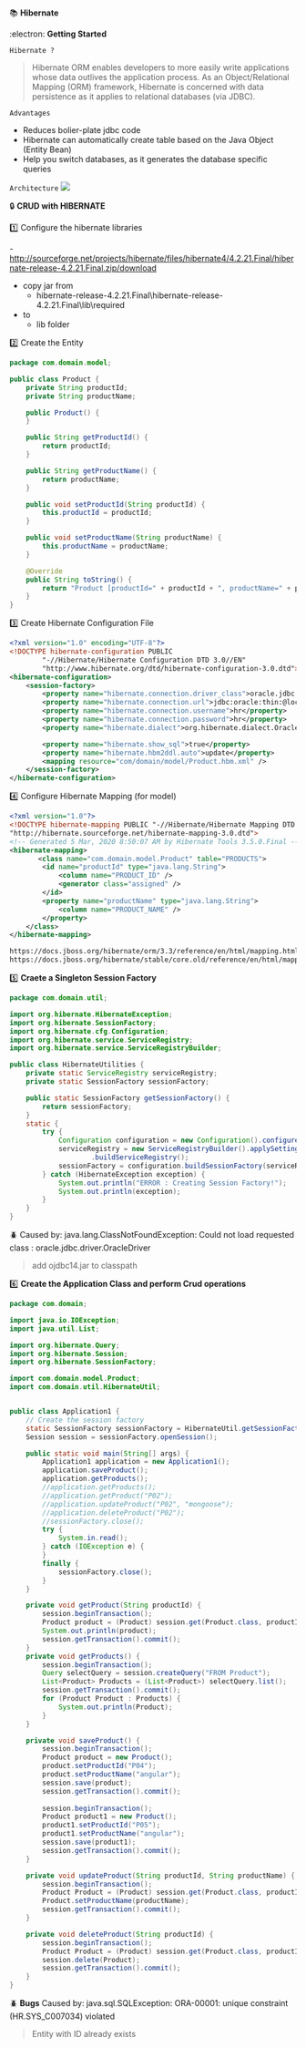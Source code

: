:books: **Hibernate**

:electron: **Getting Started**

`Hibernate ?`
>Hibernate ORM enables developers to more easily write applications whose data outlives the application process. As an Object/Relational Mapping (ORM) framework, Hibernate is concerned with data persistence as it applies to relational databases (via JDBC). 

`Advantages`
* Reduces bolier-plate jdbc code
* Hibernate can automatically create table based on the Java Object (Entity Bean)
* Help you switch databases, as it generates the database specific queries

`Architecture`
![](hibernate&#32;architecture.png)

:lock:  **CRUD with HIBERNATE**  

:one: Configure the hibernate libraries

-http://sourceforge.net/projects/hibernate/files/hibernate4/4.2.21.Final/hibernate-release-4.2.21.Final.zip/download

- copy jar from
  - hibernate-release-4.2.21.Final\hibernate-release-4.2.21.Final\lib\required
- to 
  - lib folder

:two: Create the Entity

``` Java
package com.domain.model;

public class Product {
	private String productId;
	private String productName;

	public Product() {
	}

	public String getProductId() {
		return productId;
	}

	public String getProductName() {
		return productName;
	}

	public void setProductId(String productId) {
		this.productId = productId;
	}

	public void setProductName(String productName) {
		this.productName = productName;
	}

	@Override
	public String toString() {
		return "Product [productId=" + productId + ", productName=" + productName + "]";
	}
}
```

:three: Create Hibernate Configuration File

```xml
<?xml version="1.0" encoding="UTF-8"?>
<!DOCTYPE hibernate-configuration PUBLIC
		"-//Hibernate/Hibernate Configuration DTD 3.0//EN"
		"http://www.hibernate.org/dtd/hibernate-configuration-3.0.dtd">
<hibernate-configuration>
	<session-factory>
		<property name="hibernate.connection.driver_class">oracle.jdbc.driver.OracleDriver</property>
		<property name="hibernate.connection.url">jdbc:oracle:thin:@localhost:1521:xe</property>
		<property name="hibernate.connection.username">hr</property>
		<property name="hibernate.connection.password">hr</property>
		<property name="hibernate.dialect">org.hibernate.dialect.Oracle10gDialect</property>

		<property name="hibernate.show_sql">true</property>
		<property name="hibernate.hbm2ddl.auto">update</property>
		<mapping resource="com/domain/model/Product.hbm.xml" />
	</session-factory>
</hibernate-configuration>
```

:four: Configure Hibernate Mapping (for model)

``` xml
<?xml version="1.0"?>
<!DOCTYPE hibernate-mapping PUBLIC "-//Hibernate/Hibernate Mapping DTD 3.0//EN"
"http://hibernate.sourceforge.net/hibernate-mapping-3.0.dtd">
<!-- Generated 5 Mar, 2020 8:50:07 AM by Hibernate Tools 3.5.0.Final -->
<hibernate-mapping>
       <class name="com.domain.model.Product" table="PRODUCTS">
        <id name="productId" type="java.lang.String">
            <column name="PRODUCT_ID" />
            <generator class="assigned" />
        </id>
        <property name="productName" type="java.lang.String">
            <column name="PRODUCT_NAME" />
        </property>
    </class>
</hibernate-mapping>

https://docs.jboss.org/hibernate/orm/3.3/reference/en/html/mapping.html
https://docs.jboss.org/hibernate/stable/core.old/reference/en/html/mapping-types.html
```
:five: **Craete a Singleton Session Factory**

``` java
package com.domain.util;

import org.hibernate.HibernateException;
import org.hibernate.SessionFactory;
import org.hibernate.cfg.Configuration;
import org.hibernate.service.ServiceRegistry;
import org.hibernate.service.ServiceRegistryBuilder;

public class HibernateUtilities {
	private static ServiceRegistry serviceRegistry;
	private static SessionFactory sessionFactory;

	public static SessionFactory getSessionFactory() {
		return sessionFactory;
	}
	static {
		try {
			Configuration configuration = new Configuration().configure();
			serviceRegistry = new ServiceRegistryBuilder().applySettings(configuration.getProperties())
					.buildServiceRegistry();
			sessionFactory = configuration.buildSessionFactory(serviceRegistry);
		} catch (HibernateException exception) {
			System.out.println("ERROR : Creating Session Factory!");
			System.out.println(exception);
		}
	}
}
```

:beetle: Caused by: java.lang.ClassNotFoundException: Could not load requested class : oracle.jdbc.driver.OracleDriver
> add ojdbc14.jar to classpath

:six: **Create the Application Class and perform Crud operations**

``` java
package com.domain;

import java.io.IOException;
import java.util.List;

import org.hibernate.Query;
import org.hibernate.Session;
import org.hibernate.SessionFactory;

import com.domain.model.Product;
import com.domain.util.HibernateUtil;


public class Application1 {
	// Create the session factory
	static SessionFactory sessionFactory = HibernateUtil.getSessionFactory();
	Session session = sessionFactory.openSession();

	public static void main(String[] args) {
		Application1 application = new Application1();
		application.saveProduct();
		application.getProducts();
		//application.getProducts();
		//application.getProduct("P02");
		//application.updateProduct("P02", "mongoose");
		//application.deleteProduct("P02");
		//sessionFactory.close();
		try {
			System.in.read();
		} catch (IOException e) {
		}
		finally {
			sessionFactory.close();
		}
	}

	private void getProduct(String productId) {
		session.beginTransaction();
		Product product = (Product) session.get(Product.class, productId);  
		System.out.println(product);
		session.getTransaction().commit();
	}
	private void getProducts() {
		session.beginTransaction();
		Query selectQuery = session.createQuery("FROM Product");
		List<Product> Products = (List<Product>) selectQuery.list();
		session.getTransaction().commit();
		for (Product Product : Products) {
			System.out.println(Product);
		}
	}

	private void saveProduct() {
		session.beginTransaction();
		Product product = new Product();
		product.setProductId("P04");
		product.setProductName("angular");
		session.save(product);
		session.getTransaction().commit();
		
		session.beginTransaction();
		Product product1 = new Product();
		product1.setProductId("P05");
		product1.setProductName("angular");
		session.save(product1);
		session.getTransaction().commit();
	}

	private void updateProduct(String productId, String productName) {
		session.beginTransaction();
		Product Product = (Product) session.get(Product.class, productId);  
		Product.setProductName(productName);
		session.getTransaction().commit();
	}

	private void deleteProduct(String productId) {
		session.beginTransaction();
		Product Product = (Product) session.get(Product.class, productId);
		session.delete(Product);
		session.getTransaction().commit();
	}
}
```
:beetle: **Bugs**
Caused by: java.sql.SQLException: ORA-00001: unique constraint (HR.SYS_C007034) violated
> Entity with ID already exists